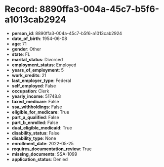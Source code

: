 # Record: 8890ffa3-004a-45c7-b5f6-a1013cab2924

- **person_id**: 8890ffa3-004a-45c7-b5f6-a1013cab2924
- **date_of_birth**: 1954-06-08
- **age**: 71
- **gender**: Other
- **state**: FL
- **marital_status**: Divorced
- **employment_status**: Employed
- **years_of_employment**: 5
- **work_credits**: 21
- **last_employer_type**: Federal
- **self_employed**: False
- **occupation**: Clerk
- **yearly_income**: 51748.8
- **taxed_medicare**: False
- **ssa_withholdings**: False
- **eligible_for_medicare**: True
- **part_a_qualified**: False
- **part_b_enrolled**: False
- **dual_eligible_medicaid**: True
- **disability_status**: False
- **disability_type**: None
- **enrollment_date**: 2022-05-25
- **requires_documentation_review**: True
- **missing_documents**: SSA-1099
- **application_status**: Denied